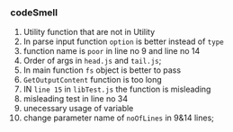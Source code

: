 ### codeSmell 
1. Utility function that are not  in Utility 
2. In parse input function ```option``` is better instead of `type`
3. function name is `poor` in line no 9 and line no 14
4. Order of args in `head.js` and `tail.js`;
5. In main function `fs` object is better to pass 
6. `GetOutputContent` function is too long 
7. IN  `line 15` in `libTest.js` the function is misleading
8. misleading test in line no 34
9. unecessary usage of variable
10. change parameter name of `noOfLines` in 9&14 lines;
